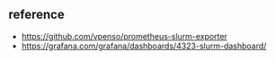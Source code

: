 


## reference ##

* https://github.com/vpenso/prometheus-slurm-exporter
* https://grafana.com/grafana/dashboards/4323-slurm-dashboard/

